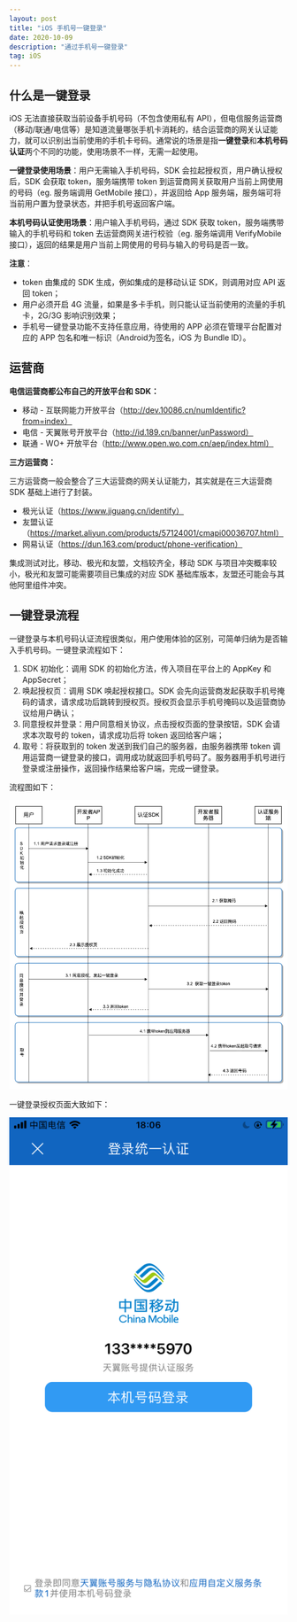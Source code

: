 ```yaml
---
layout: post
title: "iOS 手机号一键登录"
date: 2020-10-09
description: "通过手机号一键登录"
tag: iOS
--- 
```


## 什么是一键登录

iOS 无法直接获取当前设备手机号码（不包含使用私有 API），但电信服务运营商（移动/联通/电信等）是知道流量哪张手机卡消耗的，结合运营商的网关认证能力，就可以识别出当前使用的手机卡号码。通常说的场景是指**一键登录**和**本机号码认证**两个不同的功能，使用场景不一样，无需一起使用。

**一键登录使用场景**：用户无需输入手机号码，SDK 会拉起授权页，用户确认授权后，SDK 会获取 token，服务端携带 token 到运营商网关获取用户当前上网使用的号码（eg. 服务端调用 GetMobile 接口），并返回给 App 服务端，服务端可将当前用户置为登录状态，并把手机号返回客户端。

**本机号码认证使用场景**：用户输入手机号码，通过 SDK 获取 token，服务端携带输入的手机号码和 token 去运营商网关进行校验（eg. 服务端调用 VerifyMobile 接口），返回的结果是用户当前上网使用的号码与输入的号码是否一致。

**注意**：

* token 由集成的 SDK 生成，例如集成的是移动认证 SDK，则调用对应 API 返回 token；
* 用户必须开启 4G 流量，如果是多卡手机，则只能认证当前使用的流量的手机卡，2G/3G 影响识别效果；
* 手机号一键登录功能不支持任意应用，待使用的 APP 必须在管理平台配置对应的 APP 包名和唯一标识（Android为签名，iOS 为 Bundle ID）。

## 运营商

**电信运营商都公布自己的开放平台和 SDK：**

* 移动 - 互联网能力开放平台（http://dev.10086.cn/numIdentific?from=index）
* 电信 - 天翼账号开放平台（http://id.189.cn/banner/unPassword）
* 联通 - WO+ 开放平台（http://www.open.wo.com.cn/aep/index.html）

**三方运营商：**

三方运营商一般会整合了三大运营商的网关认证能力，其实就是在三大运营商 SDK 基础上进行了封装。

* 极光认证（https://www.jiguang.cn/identify）
* 友盟认证（https://market.aliyun.com/products/57124001/cmapi00036707.html）
* 网易认证（https://dun.163.com/product/phone-verification）

集成测试对比，移动、极光和友盟，文档较齐全，移动 SDK 与项目冲突概率较小，极光和友盟可能需要项目已集成的对应 SDK 基础库版本，友盟还可能会与其他阿里组件冲突。

## 一键登录流程

一键登录与本机号码认证流程很类似，用户使用体验的区别，可简单归纳为是否输入手机号码。一键登录流程如下：

1. SDK 初始化：调用 SDK 的初始化方法，传入项目在平台上的 AppKey 和 AppSecret；
2. 唤起授权页：调用 SDK 唤起授权接口。SDK 会先向运营商发起获取手机号掩码的请求，请求成功后跳转到授权页。授权页会显示手机号掩码以及运营商协议给用户确认；
3. 同意授权并登录：用户同意相关协议，点击授权页面的登录按钮，SDK 会请求本次取号的 token，请求成功后将 token 返回给客户端；
4. 取号：将获取到的 token 发送到我们自己的服务器，由服务器携带 token 调用运营商一键登录的接口，调用成功就返回手机号码了。服务器用手机号进行登录或注册操作，返回操作结果给客户端，完成一键登录。

流程图如下：

![一键登录流程](/images/posts/phone_oauth/phone_oauth0.png)

一键登录授权页面大致如下：

![一键登录授权](/images/posts/phone_oauth/phone_oauth1.png)
